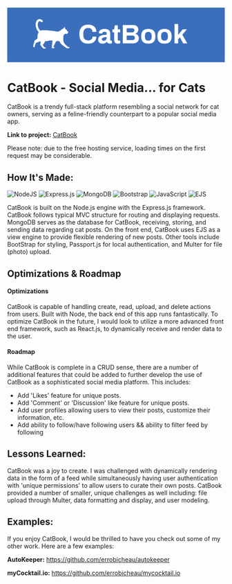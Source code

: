 ![altTag](public/images/logos/cover.png)
# CatBook - Social Media... for Cats
CatBook is a trendy full-stack platform resembling a social network for cat owners, serving as a feline-friendly counterpart to a popular social media app.

**Link to project:** [CatBook](https://catbook-38np.onrender.com/)

Please note: due to the free hosting service, loading times on the first request may be considerable.

## How It's Made:

![NodeJS](https://img.shields.io/badge/node.js-6DA55F?style=for-the-badge&logo=node.js&logoColor=white) ![Express.js](https://img.shields.io/badge/express.js-%23404d59.svg?style=for-the-badge&logo=express&logoColor=%2361DAFB) ![MongoDB](https://img.shields.io/badge/MongoDB-%234ea94b.svg?style=for-the-badge&logo=mongodb&logoColor=white) ![Bootstrap](https://img.shields.io/badge/bootstrap-%238511FA.svg?style=for-the-badge&logo=bootstrap&logoColor=white) ![JavaScript](https://img.shields.io/badge/javascript-%23323330.svg?style=for-the-badge&logo=javascript&logoColor=%23F7DF1E) ![EJS](https://img.shields.io/badge/EJS-%23970a40.svg?style=for-the-badge&logo=ejs&logoColor=white) 

CatBook is built on the Node.js engine with the Express.js framework. CatBook follows typical MVC structure for routing and displaying requests. MongoDB serves as the database for CatBook, receiving, storing, and sending data regarding cat posts. On the front end, CatBook uses EJS as a view engine to provide flexible rendering of new posts. Other tools include BootStrap for styling, Passport.js for local authentication, and Multer for file (photo) upload.

## Optimizations & Roadmap

#### Optimizations
CatBook is capable of handling create, read, upload, and delete actions from users. Built with Node, the back end of this app runs fantastically. To optimize CatBook in the future, I would look to utilize a more advanced front end framework, such as React.js, to dynamically receive and render data to the user.

#### Roadmap
While CatBook is complete in a CRUD sense, there are a number of additional features that could be added to further develop the use of CatBook as a sophisticated social media platform. This includes:

- Add 'Likes' feature for unique posts.
- Add 'Comment' or 'Discussion' like feature for unique posts.
- Add user profiles allowing users to view their posts, customize their information, etc.
- Add ability to follow/have following users && ability to filter feed by following

## Lessons Learned:

CatBook was a joy to create. I was challenged with dynamically rendering data in the form of a feed while simultaneously having user authentication with 'unique permissions' to allow users to curate their own posts. CatBook provided a number of smaller, unique challenges as well including: file upload through Multer, data formatting and display, and user modeling.

## Examples:
If you enjoy CatBook, I would be thrilled to have you check out some of my other work. Here are a few examples:

**AutoKeeper:** https://github.com/errobicheau/autokeeper

**myCocktail.io:** https://github.com/errobicheau/mycocktail.io


